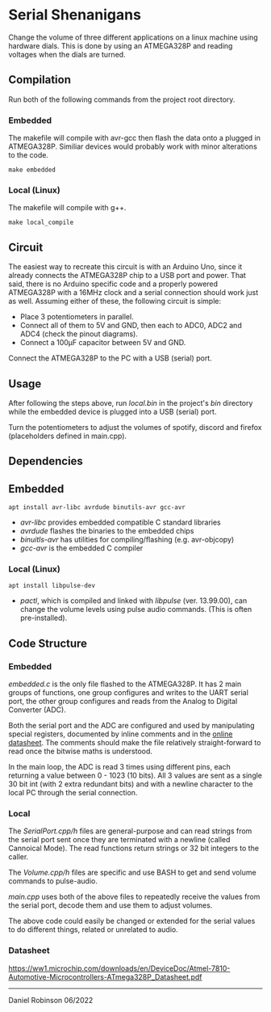 # Serial Shenanigans

Change the volume of three different applications on a linux machine using hardware dials. This is done by using an ATMEGA328P and reading voltages when the dials are turned.

## Compilation
Run both of the following commands from the project root directory.

### Embedded
The makefile will compile with avr-gcc then flash the data onto a plugged in ATMEGA328P. Similiar devices would probably work with minor alterations to the code.
```
make embedded
```

### Local (Linux)
The makefile will compile with g++.
```
make local_compile
```

## Circuit
The easiest way to recreate this circuit is with an Arduino Uno, since it already connects the ATMEGA328P chip to a USB port and power. That said, there is no Arduino specific code and a properly powered ATMEGA328P with a 16MHz clock and a serial connection should work just as well. Assuming either of these, the following circuit is simple:

* Place 3 potentiometers in parallel.
* Connect all of them to 5V and GND, then each to ADC0, ADC2 and ADC4 (check the pinout diagrams).
* Connect a 100μF capacitor between 5V and GND.

Connect the ATMEGA328P to the PC with a USB (serial) port. 

## Usage
After following the steps above, run _local.bin_ in the project's _bin_ directory while the embedded device is plugged into a USB (serial) port.

Turn the potentiometers to adjust the volumes of spotify, discord and firefox (placeholders defined in main.cpp).

## Dependencies

## Embedded
```
apt install avr-libc avrdude binutils-avr gcc-avr
```
* _avr-libc_ provides embedded compatible C standard libraries
* _avrdude_ flashes the binaries to the embedded chips
* _binuitls-avr_ has utilities for compiling/flashing (e.g. avr-objcopy)
* _gcc-avr_ is the embedded C compiler


### Local (Linux)
```
apt install libpulse-dev
```
* _pactl_, which is compiled and linked with _libpulse_ (ver. 13.99.00), can change the volume levels using pulse audio commands. (This is often pre-installed).

## Code Structure

### Embedded

_embedded.c_ is the only file flashed to the ATMEGA328P. It has 2 main groups of functions, one group configures and writes to the UART serial port, the other group configures and reads from the Analog to Digital Converter (ADC).

Both the serial port and the ADC are configured and used by manipulating special registers, documented by inline comments and in the [online datasheet](https://ww1.microchip.com/downloads/en/DeviceDoc/Atmel-7810-Automotive-Microcontrollers-ATmega328P_Datasheet.pdf). The comments should make the file relatively straight-forward to read once the bitwise maths is understood.

In the main loop, the ADC is read 3 times using different pins, each returning a value between 0 - 1023 (10 bits). All 3 values are sent as a single 30 bit int (with 2 extra redundant bits) and with a newline character to the local PC through the serial connection.

### Local

The _SerialPort.cpp/h_ files are general-purpose and can read strings from the serial port sent once they are terminated with a newline (called Cannoical Mode). The read functions return strings or 32 bit integers to the caller.

The _Volume.cpp/h_ files are specific and use BASH to get and send volume commands to pulse-audio.

_main.cpp_ uses both of the above files to repeatedly receive the values from the serial port, decode them and use them to adjust volumes.

The above code could easily be changed or extended for the serial values to do different things, related or unrelated to audio.

### Datasheet
https://ww1.microchip.com/downloads/en/DeviceDoc/Atmel-7810-Automotive-Microcontrollers-ATmega328P_Datasheet.pdf

---
Daniel Robinson 06/2022